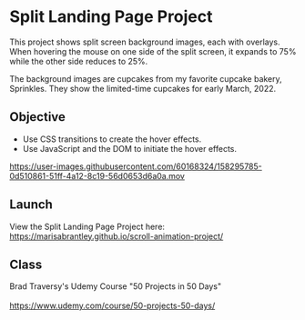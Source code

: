 # Split Landing Page Project

This project shows split screen background images, each with overlays. When hovering the mouse on one side of the split screen, it expands to 75% while the other side reduces to 25%.

The background images are cupcakes from my favorite cupcake bakery, Sprinkles. They show the limited-time cupcakes for early March, 2022.

## Objective
* Use CSS transitions to create the hover effects.
* Use JavaScript and the DOM to initiate the hover effects.

https://user-images.githubusercontent.com/60168324/158295785-0d510861-51ff-4a12-8c19-56d0653d6a0a.mov

## Launch

View the Split Landing Page Project here: https://marisabrantley.github.io/scroll-animation-project/

## Class
Brad Traversy's Udemy Course "50 Projects in 50 Days" <br>
<br>
https://www.udemy.com/course/50-projects-50-days/
